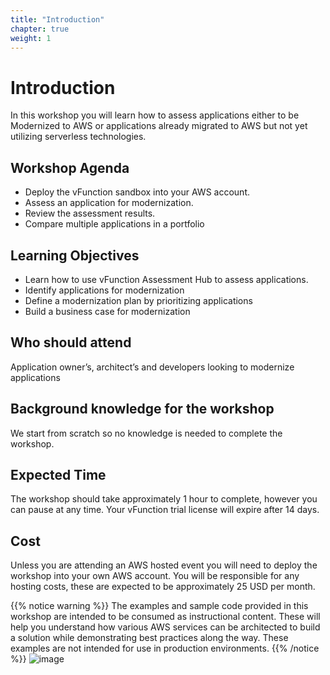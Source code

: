 ```yaml
---
title: "Introduction"
chapter: true
weight: 1
---
```


# Introduction

In this workshop you will learn how to assess applications either to be Modernized to AWS or applications already migrated to AWS but not yet utilizing serverless technologies.

## Workshop Agenda
* Deploy the vFunction sandbox into your AWS account.
* Assess an application for modernization.
* Review the assessment results.
* Compare multiple applications in a portfolio

## Learning Objectives
* Learn how to use vFunction Assessment Hub to assess applications.
* Identify applications for modernization
* Define a modernization plan by prioritizing applications
* Build a business case for modernization

## Who should attend

Application owner’s, architect’s and developers looking to modernize applications

## Background knowledge for the workshop

We start from scratch so no knowledge is needed to complete the workshop. 

## Expected Time

The workshop should take approximately 1 hour to complete, however you can pause at any time. Your vFunction trial license will expire after 14 days.

## Cost

Unless you are attending an AWS hosted event you will need to deploy the workshop into your own AWS account. You will be responsible for any hosting costs, these are expected to be approximately 25 USD per month.



{{% notice warning %}}
The examples and sample code provided in this workshop are intended to be consumed as instructional content. These will help you understand how various AWS services can be architected to build a solution while demonstrating best practices along the way. These examples are not intended for use in production environments.
{{% /notice %}}
![image](/images/vFunction.png)